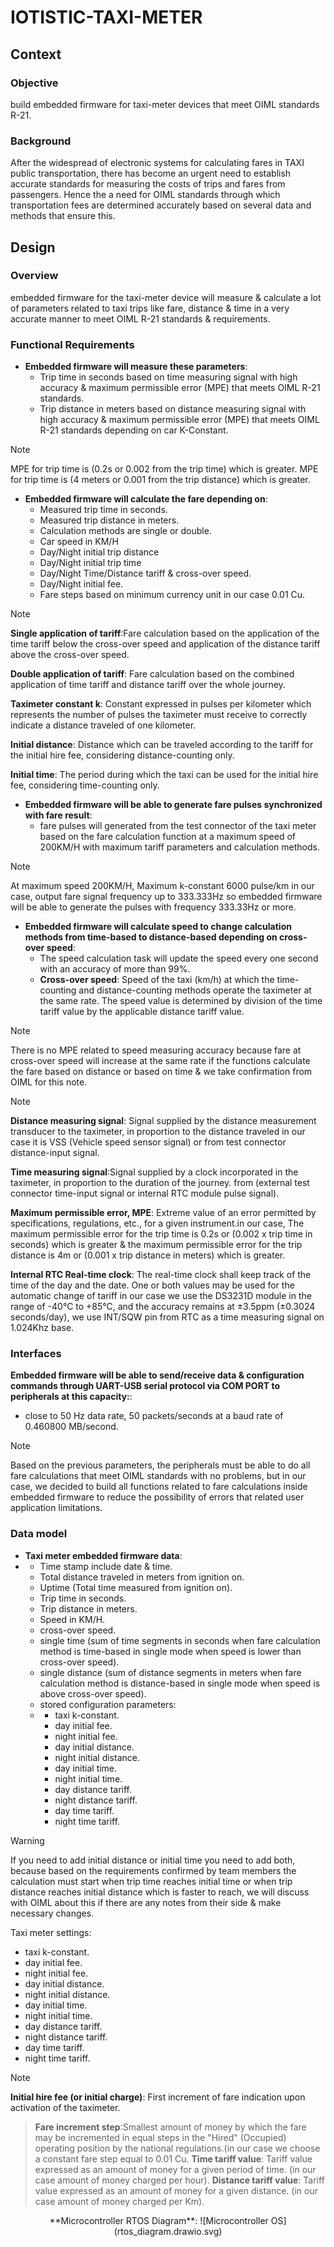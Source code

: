 # IOTISTIC-TAXI-METER
## Context

### Objective
build embedded firmware for taxi-meter devices that meet OIML standards R-21.

### Background
After the widespread of electronic systems for calculating fares in TAXI public transportation, there has become an urgent need to establish accurate standards for measuring the costs of trips and fares from passengers. Hence the a need for OIML standards through which transportation fees are determined accurately based on several data and methods that ensure this.

## Design
### Overview
embedded firmware for the taxi-meter device will measure & calculate a lot of parameters related to taxi trips like fare, distance & time in a very accurate manner to meet OIML R-21 standards & requirements.

### Functional Requirements
+ **Embedded firmware will measure these parameters**:
  - Trip time in seconds based on time measuring signal with high accuracy & maximum permissible error (MPE) that meets OIML R-21 standards.
  - Trip distance in meters based on distance measuring signal with high accuracy & maximum permissible error (MPE) that meets OIML R-21 standards depending on car K-Constant.
> [!NOTE]
  > MPE for trip time is (0.2s or 0.002 from the trip time) which is greater.
  > MPE for trip time is (4 meters or 0.001 from the trip distance) which is greater.
+ **Embedded firmware will calculate the fare depending on**:
  - Measured trip time in seconds.
  - Measured trip distance in meters.
  - Calculation methods are single or double.
  - Car speed in KM/H
  - Day/Night initial trip distance
  - Day/Night initial trip time
  - Day/Night Time/Distance tariff & cross-over speed.
  - Day/Night initial fee.
  - Fare steps based on minimum currency unit in our case 0.01 Cu.
> [!NOTE]
  > **Single application of tariff**:Fare calculation based on the application of the time tariff below the cross-over speed and application of the distance tariff above the cross-over speed.
  > 
  > **Double application of tariff**: Fare calculation based on the combined application of time tariff and distance tariff over the whole journey.
  >
  > **Taximeter constant k**: Constant expressed in pulses per kilometer which represents the number of pulses the taximeter must receive to correctly indicate a distance traveled of one kilometer.
  >
  > **Initial distance**: Distance which can be traveled according to the tariff for the initial hire fee, considering distance-counting only.
  >
  > **Initial time**: The period during which the taxi can be used for the initial hire fee, considering time-counting only.

+ **Embedded firmware will be able to generate fare pulses synchronized with fare result**:
  - fare pulses will generated from the test connector of the taxi meter based on the fare calculation function at a maximum speed of 200KM/H with maximum tariff parameters and calculation methods.
> [!NOTE]
  > At maximum speed 200KM/H, Maximum k-constant 6000 pulse/km in our case, output fare signal frequency up to 333.333Hz so embedded firmware will be able to generate the pulses with frequency       333.33Hz or more.

+ **Embedded firmware will calculate speed to change calculation methods from time-based to distance-based depending on cross-over speed**:
  - The speed calculation task will update the speed every one second with an accuracy of more than 99%.
  - **Cross-over speed**: Speed of the taxi (km/h) at which the time-counting and distance-counting methods operate the taximeter at the same rate. The speed value is determined by division of the time tariff value by the applicable distance tariff value.
> [!NOTE]
  > There is no MPE related to speed measuring accuracy because fare at cross-over speed will increase at the same rate if the functions calculate the fare based on distance or based on time & we take confirmation from OIML for this note.

> [!NOTE]
>
> **Distance measuring signal**: Signal supplied by the distance measurement transducer to the taximeter, in proportion to the distance traveled in our case it is VSS (Vehicle speed sensor signal) or from test connector distance-input signal.
>
> **Time measuring signal**:Signal supplied by a clock incorporated in the taximeter, in proportion to the duration of the journey. from (external test connector time-input signal or internal RTC module pulse signal).
>
> **Maximum permissible error, MPE**: Extreme value of an error permitted by specifications, regulations, etc., for a given instrument.in our case, The maximum permissible error for the trip time  is 0.2s or (0.002 x trip time in seconds) which is greater & the maximum permissible error for the trip distance is 4m or (0.001 x trip distance in meters) which is greater.
>
> **Internal RTC Real-time clock**: The real-time clock shall keep track of the time of the day and the date. One or both values may be used for the automatic change of tariff in our case we use the DS3231D module in the range of -40°C to +85°C, and the accuracy remains at ±3.5ppm (±0.3024 seconds/day), we use INT/SQW pin from RTC as a time measuring signal on 1.024Khz base.

### Interfaces
**Embedded firmware will be able to send/receive data & configuration commands through UART-USB serial protocol via COM PORT to peripherals at this capacity:**:
  -  close to 50 Hz data rate, 50 packets/seconds at a baud rate of 0.460800 MB/second.
> [!NOTE]
  > Based on the previous parameters, the peripherals must be able to do all fare calculations that meet OIML standards with no problems, but in our case, we decided to build all functions related to    fare calculations inside embedded firmware to reduce the possibility of errors that related user application limitations.

### Data model
+ **Taxi meter embedded firmware data**:
+ + Time stamp include date & time.
  + Total distance traveled in meters from ignition on.
  + Uptime (Total time measured from ignition on).
  + Trip time in seconds.
  + Trip distance in meters.
  + Speed in KM/H.
  + cross-over speed.
  + single time (sum of time segments in seconds when fare calculation method is time-based in single mode when speed is lower than cross-over speed).
  + single distance (sum of distance segments in meters when fare calculation method is distance-based in single mode when speed is above cross-over speed).
  + stored configuration parameters:
  + + taxi k-constant.
    + day initial fee.
    + night initial fee.
    + day initial distance.
    + night initial distance.
    + day initial time.
    + night initial time.
    + day distance tariff.
    + night distance tariff.
    + day time tariff.
    + night time tariff.

> [!WARNING]
> If you need to add initial distance or initial time you need to add both, because based on the requirements confirmed by team members the calculation must start when
> trip time reaches initial time or when trip distance reaches initial distance which is faster to reach, we will discuss with OIML about this if there are any notes from their side & make necessary changes.

Taxi meter settings:

+ taxi k-constant.
+ day initial fee.
+ night initial fee.
+ day initial distance.
+ night initial distance.
+ day initial time.
+ night initial time.
+ day distance tariff.
+ night distance tariff.
+ day time tariff.
+ night time tariff.

> [!NOTE]
**Initial hire fee (or initial charge)**: First increment of fare indication upon activation of the taximeter.
>**Fare increment step**:Smallest amount of money by which the fare may be incremented in equal steps in the "Hired" (Occupied) operating position by the national regulations.(in our case we choose a constant fare step equal to 0.01 Cu.
>**Time tariff value**: Tariff value expressed as an amount of money for a given period of time. (in our case amount of money charged per hour).
>**Distance tariff value**: Tariff value expressed as an amount of money for a given distance. (in our case amount of money charged per Km).

<p align="center">
**Microcontroller RTOS Diagram**:
![Microcontroller OS](rtos_diagram.drawio.svg)
</p>
